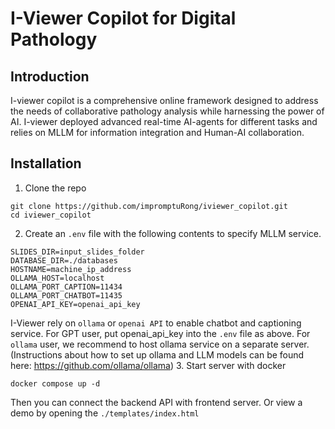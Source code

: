 # I-Viewer Copilot for Digital Pathology
## Introduction
I-viewer copilot is a comprehensive online framework designed to address the needs of collaborative pathology analysis while harnessing the power of AI. I-viewer deployed advanced real-time AI-agents for different tasks and relies on MLLM for information integration and Human-AI collaboration. 

## Installation
1. Clone the repo
```
git clone https://github.com/impromptuRong/iviewer_copilot.git
cd iviewer_copilot
```
2. Create an `.env` file with the following contents to specify MLLM service.
```
SLIDES_DIR=input_slides_folder
DATABASE_DIR=./databases
HOSTNAME=machine_ip_address
OLLAMA_HOST=localhost
OLLAMA_PORT_CAPTION=11434
OLLAMA_PORT_CHATBOT=11435
OPENAI_API_KEY=openai_api_key
```
I-Viewer rely on `ollama` or `openai API` to enable chatbot and captioning service. For GPT user, put openai_api_key into the `.env` file as above. For `ollama` user, we recommend to host ollama service on a separate server. (Instructions about how to set up ollama and LLM models can be found here: https://github.com/ollama/ollama)
3. Start server with docker
```
docker compose up -d
```

Then you can connect the backend API with frontend server. Or view a demo by opening the `./templates/index.html`

